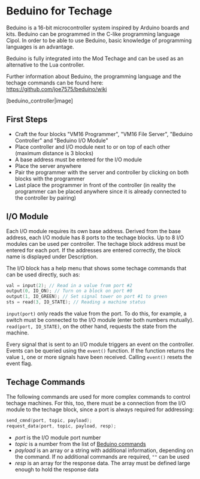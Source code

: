 # Beduino for Techage

Beduino is a 16-bit microcontroller system inspired by Arduino boards and kits.
Beduino can be programmed in the C-like programming language Cipol.
In order to be able to use Beduino, basic knowledge of
programming languages is an advantage.

Beduino is fully integrated into the Mod Techage and
can be used as an alternative to the Lua controller.

Further information about Beduino, the programming language and
the techage commands can be found here: https://github.com/joe7575/beduino/wiki

[beduino_controller|image]

## First Steps

- Craft the four blocks "VM16 Programmer", "VM16 File Server", "Beduino Controller" and "Beduino I/O Module"
- Place controller and I/O module next to or on top of each other (maximum distance is 3 blocks)
- A base address must be entered for the I/O module
- Place the server anywhere
- Pair the programmer with the server and controller by clicking on both blocks with the programmer
- Last place the programmer in front of the controller (in reality the programmer can be placed anywhere since it is already connected to the controller by pairing)

## I/O Module

Each I/O module requires its own base address. Derived from the base address,
each I/O module has 8 ports to the techage blocks. Up to 8 I/O modules 
can be used per controller. 
The techage block address must be entered for each port. 
If the addresses are entered correctly, the block name is displayed under Description.

The I/O block has a help menu that shows some techage commands 
that can be used directly, such as:

```c
val = input(2); // Read in a value from port #2
output(0, IO_ON); // Turn on a block on port #0
output(1, IO_GREEN); // Set signal tower on port #1 to green
sts = read(3, IO_STATE); // Reading a machine status
```

`input(port)` only reads the value from the port. 
To do this, for example, a switch must be connected to the I/O module
(enter both numbers mutually). 
`read(port, IO_STATE)`, on the other hand, requests the state from the machine.

Every signal that is sent to an I/O module triggers an event on the controller. 
Events can be queried using the `event()` function. 
If the function returns the value `1`, one or more signals have been received. 
Calling `event()` resets the event flag.

## Techage Commands

The following commands are used for more complex commands to control techage machines. 
For this, too, there must be a connection from the I/O module to the techage block, 
since a port is always required for addressing:

```c
send_cmnd(port, topic, payload);
request_data(port, topic, payload, resp);
```

- *port* is the I/O module port number
- *topic* is a number from the list of [Beduino commands](https://github.com/joe7575/beduino/blob/main/BEPs/bep-005_ta_cmnd.md)
- *payload* is an array or a string with additional information, depending on the command. If no additional commands are required, `""` can be used
- *resp* is an array for the response data. The array must be defined large enough to hold the response data

